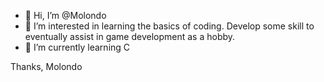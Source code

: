 - 👋 Hi, I’m @Molondo
- 👀 I’m interested in learning the basics of coding.  Develop some skill to eventually assist in game development as a hobby.  
- 🌱 I’m currently learning C

Thanks,
Molondo
<!---
Molondo/Molondo is a ✨ special ✨ repository because its `README.md` (this file) appears on your GitHub profile.
You can click the Preview link to take a look at your changes.
--->
